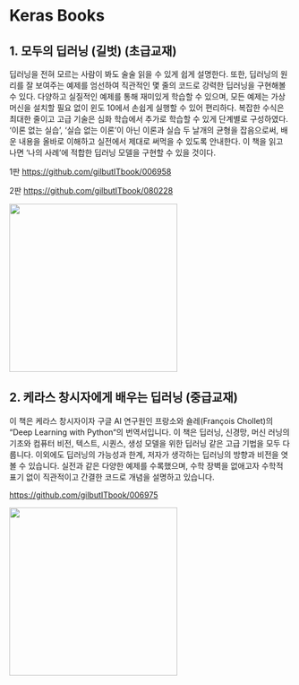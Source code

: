 # Keras Books

## 1. 모두의 딥러닝 (길벗) (초급교재)

딥러닝을 전혀 모르는 사람이 봐도 술술 읽을 수 있게 쉽게 설명한다. 또한, 딥러닝의 원리를 잘 보여주는 예제를 엄선하여 직관적인 몇 줄의 코드로 강력한 딥러닝을 구현해볼 수 있다. 다양하고 실질적인 예제를 통해 재미있게 학습할 수 있으며, 모든 예제는 가상 머신을 설치할 필요 없이 윈도 10에서 손쉽게 실행할 수 있어 편리하다. 복잡한 수식은 최대한 줄이고 고급 기술은 심화 학습에서 추가로 학습할 수 있게 단계별로 구성하였다. ‘이론 없는 실습’, ‘실습 없는 이론’이 아닌 이론과 실습 두 날개의 균형을 잡음으로써, 배운 내용을 올바로 이해하고 실전에서 제대로 써먹을 수 있도록 안내한다. 이 책을 읽고 나면 ‘나의 사례’에 적합한 딥러닝 모델을 구현할 수 있을 것이다.

1판 https://github.com/gilbutITbook/006958

2판 https://github.com/gilbutITbook/080228

<img width=300 src="http://image.yes24.com/goods/57736119/800x0">


## 2. 케라스 창시자에게 배우는 딥러닝 (중급교재)

이 책은 케라스 창시자이자 구글 AI 연구원인 프랑소와 숄레(François Chollet)의 “Deep Learning with Python“의 번역서입니다. 이 책은 딥러닝, 신경망, 머신 러닝의 기초와 컴퓨터 비전, 텍스트, 시퀀스, 생성 모델을 위한 딥러닝 같은 고급 기법을 모두 다룹니다. 이외에도 딥러닝의 가능성과 한계, 저자가 생각하는 딥러닝의 방향과 비전을 엿볼 수 있습니다. 실전과 같은 다양한 예제를 수록했으며, 수학 장벽을 없애고자 수학적 표기 없이 직관적이고 간결한 코드로 개념을 설명하고 있습니다.

https://github.com/gilbutITbook/006975

<img width=300  src="http://image.yes24.com/goods/65050162/800x0">
